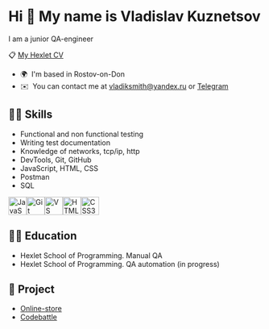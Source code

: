 Hi 👋 My name is Vladislav Kuznetsov
====================================

I am a junior QA-engineer


📋 [My Hexlet CV](http://cv.hexlet.io/ru/resumes/10260)

*   🌍  I'm based in Rostov-on-Don
*   ✉️  You can contact me at [vladiksmith@yandex.ru](mailto:vladiksmith@yandex.ru) or [Telegram](https://t.me/VladikSmith)

  
  
  
  👨‍💻 **Skills**
  -----------
* Functional and non functional testing
* Writing test documentation
* Knowledge of networks, tcp/ip, http
* DevTools, Git, GitHub
* JavaScript, HTML, CSS
* Postman
* SQL

<p align="left">
<a href="https://developer.mozilla.org/en-US/docs/Web/JavaScript" target="_blank" rel="noreferrer"><img src="https://raw.githubusercontent.com/danielcranney/readme-generator/main/public/icons/skills/javascript-colored.svg" width="36" height="36" alt="JavaScript" /></a><a href="https://git-scm.com/" target="_blank" rel="noreferrer"><img src="https://raw.githubusercontent.com/danielcranney/readme-generator/main/public/icons/skills/git-colored.svg" width="36" height="36" alt="Git" /></a><a href="https://code.visualstudio.com/" target="_blank" rel="noreferrer"><img src="https://raw.githubusercontent.com/danielcranney/readme-generator/main/public/icons/skills/visualstudiocode.svg" width="36" height="36" alt="VS Code" /></a><a href="https://developer.mozilla.org/en-US/docs/Glossary/HTML5" target="_blank" rel="noreferrer"><img src="https://raw.githubusercontent.com/danielcranney/readme-generator/main/public/icons/skills/html5-colored.svg" width="36" height="36" alt="HTML5" /></a><a href="https://www.w3.org/TR/CSS/#css" target="_blank" rel="noreferrer"><img src="https://raw.githubusercontent.com/danielcranney/readme-generator/main/public/icons/skills/css3-colored.svg" width="36" height="36" alt="CSS3" /></a>
                    </p>

👨‍🎓 **Education**
-----------
* Hexlet School of Programming. Manual QA
* Hexlet School of Programming. QA automation (in progress)

 
💼 **Project**
 -----------
* [Online-store](https://github.com/VladikSmith/Online-store)
* [Codebattle](https://github.com/VladikSmith/Codebattle)
